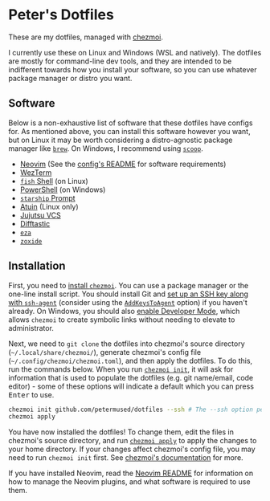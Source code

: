 # Peter's Dotfiles

These are my dotfiles, managed with [chezmoi](https://chezmoi.io).

I currently use these on Linux and Windows (WSL and natively). The dotfiles are mostly for command-line dev tools, and they are intended to be indifferent towards how you install your software, so you can use whatever package manager or distro you want.

## Software

Below is a non-exhaustive list of software that these dotfiles have configs for. As mentioned above, you can install this software however you want, but on Linux it may be worth considering a distro-agnostic package manager like [`brew`](https://docs.brew.sh/Homebrew-on-Linux). On Windows, I recommend using [`scoop`](https://scoop.sh/).

- [Neovim](https://neovim.io) (See the [config's README](./private_dot_config/nvim/README.md) for software requirements)
- [WezTerm](https://wezfurlong.org/wezterm/index.html)
- [`fish` Shell](https://fishshell.com) (on Linux)
- [PowerShell](https://github.com/PowerShell/PowerShell) (on Windows)
- [`starship` Prompt](https://starship.rs)
- [Atuin](https://atuin.sh/) (Linux only)
- [Jujutsu VCS](https://jj-vcs.github.io/jj/latest/)
- [Difftastic](https://difftastic.wilfred.me.uk/)
- [`eza`](https://eza.rocks)
- [`zoxide`](https://github.com/ajeetdsouza/zoxide)

## Installation

First, you need to [install `chezmoi`](https://chezmoi.io/install/). You can use a package manager or the one-line install script. You should install Git and [set up an SSH key along with `ssh-agent`](https://docs.github.com/en/authentication/connecting-to-github-with-ssh/generating-a-new-ssh-key-and-adding-it-to-the-ssh-agent) (consider using the [`AddKeysToAgent`](https://man.openbsd.org/ssh_config#AddKeysToAgent) option) if you haven't already. On Windows, you should also [enable Developer Mode](https://learn.microsoft.com/en-us/windows/apps/get-started/enable-your-device-for-development), which allows `chezmoi` to create symbolic links without needing to elevate to administrator.

Next, we need to `git clone` the dotfiles into chezmoi's source directory (`~/.local/share/chezmoi/`), generate chezmoi's config file (`~/.config/chezmoi/chezmoi.toml`), and then apply the dotfiles. To do this, run the commands below. When you run [`chezmoi init`](https://www.chezmoi.io/reference/commands/init/), it will ask for information that is used to populate the dotfiles (e.g. git name/email, code editor) - some of these options will indicate a default which you can press <kbd>Enter</kbd> to use.

```bash
chezmoi init github.com/petermused/dotfiles --ssh # The --ssh option performs the git clone using an SSH URL instead of a HTTPS URL
chezmoi apply
```

You have now installed the dotfiles! To change them, edit the files in chezmoi's source directory, and run [`chezmoi apply`](https://www.chezmoi.io/reference/commands/apply/) to apply the changes to your home directory. If your changes affect chezmoi's config file, you may need to run `chezmoi init` first. See [chezmoi's documentation](https://www.chezmoi.io/user-guide/command-overview/) for more.

If you have installed Neovim, read the [Neovim README](./private_dot_config/nvim/README.md) for information on how to manage the Neovim plugins, and what software is required to use them.
